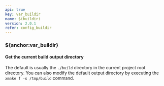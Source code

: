```yaml
---
api: true
key: var_buildir
name: $(buildir)
version: 2.0.1
refer: config_buildir
---
```


### ${anchor:var_buildir}

#### Get the current build output directory

The default is usually the `./build` directory in the current project root directory. You can also modify the default output directory by executing the `xmake f -o /tmp/build` command.


